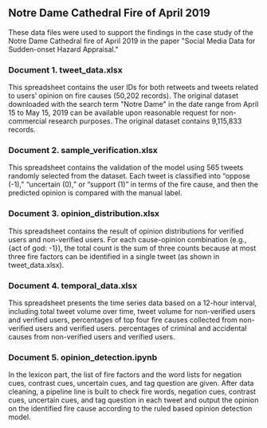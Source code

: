 ## Notre Dame Cathedral Fire of April 2019
These data files were used to support the findings in the case study of the Notre Dame Cathedral fire of April 2019 in the paper "Social Media Data for Sudden-onset Hazard Appraisal."

### Document 1. tweet_data.xlsx
This spreadsheet contains the user IDs for both retweets and tweets related to users’ opinion on fire causes (50,202 records). The original dataset downloaded with the search term "Notre Dame" in the date range from April 15 to May 15, 2019 can be available upon reasonable request for non-commercial research purposes. The original dataset contains 9,115,833 records.

### Document 2. sample_verification.xlsx
This spreadsheet contains the validation of the model using 565 tweets randomly selected from the dataset. Each tweet is classified into “oppose (-1),” “uncertain (0),” or “support (1)” in terms of the fire cause, and then the predicted opinion is compared with the manual label. 

### Document 3. opinion_distribution.xlsx
This spreadsheet contains the result of opinion distributions for verified users and non-verified users. For each cause-opinion combination (e.g., {act of god: -1}), the total count is the sum of three counts because at most three fire factors can be identified in a single tweet (as shown in tweet_data.xlsx).

### Document 4. temporal_data.xlsx
This spreadsheet presents the time series data based on a 12-hour interval, including total tweet volume over time, tweet volume for non-verified users and verified users, percentages of top four fire causes collected from non-verified users and verified users. percentages of criminal and accidental causes from non-verified users and verified users.

### Document 5. opinion_detection.ipynb
In the lexicon part, the list of fire factors and the word lists for negation cues, contrast cues, uncertain cues, and tag question are given.
After data cleaning, a pipeline line is built to check fire words, negation cues, contrast cues, uncertain cues, and tag question in each tweet and output the opinion on the identified fire cause according to the ruled based opinion detection model.
